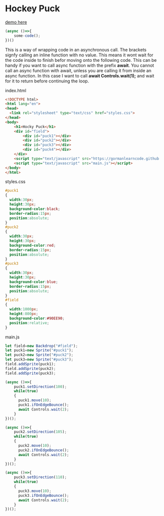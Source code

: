 # Hockey Puck

[demo here](https://gormanlearncode.github.io/learncode/tutorial5/)
  
```javascript
(async ()=>{
    some-code();
})()
```
This is a way of wrapping code in an asynchronous call. The brackets signfy calling an inline function with no value. This means it wont wait for the code inside to finish befor moving onto the following code. This can be handy if you want to call async function with the prefix **await**. You cannot call an async function with await, unless you are calling it from inside an async function. In this case I want to call **await Controls.wait(1);** and wait for it to return before continuing the loop.
  
index.html
```html
<!DOCTYPE html>
<html lang="en">
<head>
  <link rel="stylesheet" type="text/css" href="styles.css">
</head>
<body>
    <h1>Hocky Puck</h1>
    <div id="field">
        <div id="puck1"></div>
        <div id="puck2"></div>
        <div id="puck3"></div>
        <div id="puck4"></div>
    </div>
    <script type="text/javascript" src="https://gormanlearncode.github.io/learncode/src/helperfunctions.js"></script>
    <script type="text/javascript" src="main.js"></script>
</body>
</html>
```
styles.css
```css
#puck1
{
  width:30px;
  height:30px;
  background-color:black;
  border-radius:15px;
  position:absolute;
}
#puck2
{
  width:30px;
  height:30px;
  background-color:red;
  border-radius:15px;
  position:absolute;
}
#puck3
{
  width:30px;
  height:30px;
  background-color:blue;
  border-radius:15px;
  position:absolute;
}
#field
{
  width:1000px;
  height:800px;
  background-color:#90EE90;
  position:relative;
}
```
  
main.js
```javascript
let field=new Backdrop("#field");
let puck1=new Sprite("#puck1");
let puck2=new Sprite("#puck2");
let puck3=new Sprite("#puck3");
field.addSprite(puck1);
field.addSprite(puck2);
field.addSprite(puck3);

(async ()=>{
    puck1.setDirection(100);
    while(true)
    {
      puck1.move(10);
      puck1.ifOnEdgeBounce();
      await Controls.wait(2);
    }
})();

(async ()=>{
    puck2.setDirection(105);
    while(true)
    {
      puck2.move(10);
      puck2.ifOnEdgeBounce();
      await Controls.wait(2);
    }
})();

(async ()=>{
    puck3.setDirection(110);
    while(true)
    {
      puck3.move(10);
      puck3.ifOnEdgeBounce();
      await Controls.wait(2);
    }
})();

```
